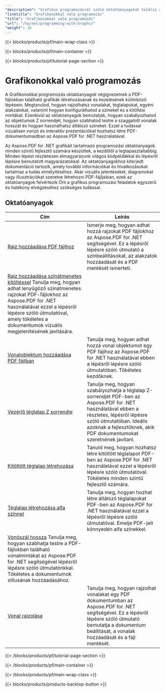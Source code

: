 ```yaml
---
"description": "Grafikus programozásról szóló oktatóanyagokat találsz az Aspose.PDF for .NET fájlban. Ismerd meg, hogyan hozhatsz létre és szabhatsz testre grafikákat PDF dokumentumokban."
"linktitle": "Grafikonokkal való programozás"
"title": "Grafikonokkal való programozás"
"url": "/hu/net/programming-with-Graphs/"
"weight": 16
---
```


{{< blocks/products/pf/main-wrap-class >}}

{{< blocks/products/pf/main-container >}}

{{< blocks/products/pf/tutorial-page-section >}}

# Grafikonokkal való programozás

A Grafikonokkal programozás oktatóanyagok végigvezetnek a PDF-fájlokban található grafikák létrehozásának és kezelésének különböző lépésein. Megtanulod, hogyan rajzolhatsz vonalakat, téglalapokat, egyéni alakzatokat, valamint hogyan konfigurálhatod a színeket és a kitöltési mintákat. Ezenkívül az oktatóanyagok bemutatják, hogyan szabályozhatod az objektumok Z sorrendjét, hogyan szabhatod testre a szaggatott vonalak hosszát és hogyan használhatsz átlátszó színeket. Ezzel a tudással vizuálisan vonzó és interaktív prezentációkat hozhatsz létre PDF-dokumentumaidban az Aspose.PDF for .NET használatával.

Az Aspose.PDF for .NET grafikáit tartalmazó programozási oktatóanyagok minden szintű fejlesztő számára készültek, a kezdőtől a legtapasztaltabbig. Minden lépést részletesen elmagyarázunk világos kódpéldákkal és lépésről lépésre bemutatott magyarázatokkal. Az oktatóanyagokhoz kiterjedt dokumentáció tartozik, amely további információkat és hivatkozásokat tartalmaz a tudás elmélyítéséhez. Akár vizuális jelentéseket, diagramokat vagy illusztrációkat szeretne létrehozni PDF-fájljaiban, ezek az oktatóanyagok felvértezik Önt a grafikus programozási feladatok egyszerű és hatékony elvégzéséhez szükséges tudással.

## Oktatóanyagok
| Cím | Leírás |
| --- | --- | 
| [Rajz hozzáadása PDF fájlhoz](./add-drawing/) | Ismerje meg, hogyan adhat hozzá rajzokat PDF fájlokhoz az Aspose.PDF for .NET segítségével. Ez a lépésről lépésre szóló útmutató a színbeállításokat, az alakzatok hozzáadását és a PDF mentését ismerteti. |  
| [Rajz hozzáadása színátmenetes kitöltéssel](./add-drawing-with-gradient-fill/) Tanulja meg, hogyan adhat lenyűgöző színátmenetes rajzokat PDF-fájlokhoz az Aspose.PDF for .NET használatával ezzel a lépésről lépésre szóló útmutatóval, amely tökéletes a dokumentumok vizuális megjelenítésének javítására. |  
| [Vonalobjektum hozzáadása PDF fájlban](./add-line-object/) | Tanulja meg, hogyan adhat hozzá vonal objektumot egy PDF fájlhoz az Aspose.PDF for .NET használatával ebben a lépésről lépésre szóló útmutatóban. Tökéletes kezdőknek. |  
| [Vezérlő téglalap Z sorrendje](./control-rectangle-z-order/) | Tanulja meg, hogyan szabályozhatja a téglalap Z-sorrendjét PDF-ben az Aspose.PDF for .NET használatával ebben a részletes, lépésről lépésre szóló útmutatóban. Ideális azoknak a fejlesztőknek, akik PDF dokumentumokat szeretnének javítani. |  
| [Kitöltött téglalap létrehozása](./create-filled-rectangle/) | Tanuld meg, hogyan hozhatsz létre kitöltött téglalapot PDF-ben az Aspose.PDF for .NET használatával ezzel a lépésről lépésre szóló útmutatóval. Tökéletes minden szintű fejlesztő számára. |  
| [Téglalap létrehozása alfa színnel](./create-rectangle-with-alpha-color/) | Tanulja meg, hogyan hozhat létre átlátszó téglalapokat PDF-ben az Aspose.PDF for .NET használatával ezzel a lépésről lépésre szóló útmutatóval. Emelje PDF-jeit könnyedén alfa színekkel. |  
| [Vonószál hossza](./dash-length/) Tanulja meg, hogyan szabhatja testre a PDF-fájlokban található vonalmintákat az Aspose.PDF for .NET segítségével lépésről lépésre szóló útmutatónkkal. Tökéletes a dokumentumok stílusának hozzáadásához. |  
| [Vonal rajzolása](./drawing-line/) | Tanulja meg, hogyan rajzolhat vonalakat egy PDF dokumentumban az Aspose.PDF for .NET segítségével. Ez a lépésről lépésre szóló útmutató bemutatja a dokumentum beállítását, a vonalak hozzáadását és a fájl mentését. |  

{{< /blocks/products/pf/tutorial-page-section >}}

{{< /blocks/products/pf/main-container >}}

{{< /blocks/products/pf/main-wrap-class >}}

{{< blocks/products/products-backtop-button >}}